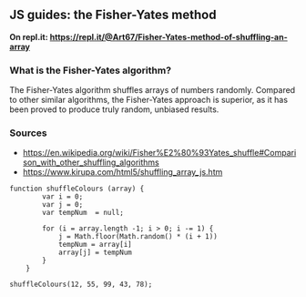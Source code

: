 ## JS guides: the Fisher-Yates method

**On repl.it: https://repl.it/@Art67/Fisher-Yates-method-of-shuffling-an-array**
### What is the Fisher-Yates algorithm?
The Fisher-Yates algorithm shuffles arrays of numbers randomly. Compared to other similar algorithms, the Fisher-Yates approach is superior, as it has been proved to produce truly random, unbiased results. 

### Sources
* https://en.wikipedia.org/wiki/Fisher%E2%80%93Yates_shuffle#Comparison_with_other_shuffling_algorithms
* https://www.kirupa.com/html5/shuffling_array_js.htm

```
function shuffleColours (array) {
		var i = 0;
		var j = 0;
		var tempNum  = null;

		for (i = array.length -1; i > 0; i -= 1) {
			j = Math.floor(Math.random() * (i + 1))
			tempNum = array[i]
			array[j] = tempNum
		}
	}

shuffleColours(12, 55, 99, 43, 78);
```
